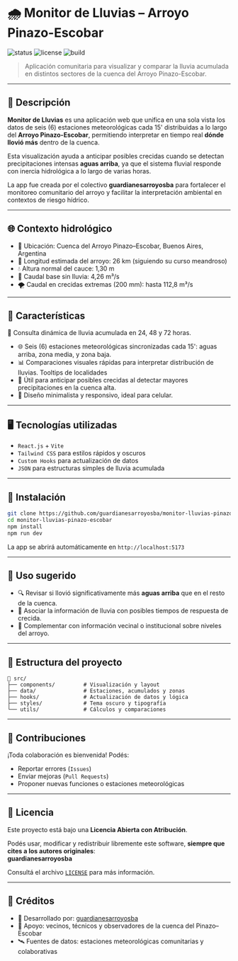 # 🌧️ Monitor de Lluvias – Arroyo Pinazo-Escobar

![status](https://img.shields.io/badge/status-en%20desarrollo-blue)
![license](https://img.shields.io/badge/licencia-abierta%20con%20atribuci%C3%B3n-brightgreen)
![build](https://img.shields.io/badge/build-manual-lightgrey)

> Aplicación comunitaria para visualizar y comparar la lluvia acumulada en distintos sectores de la cuenca del Arroyo Pinazo-Escobar.

---

## 📖 Descripción

**Monitor de Lluvias** es una aplicación web que unifica en una sola vista los datos de seis (6) estaciones meteorológicas cada 15' distribuidas a lo largo del **Arroyo Pinazo-Escobar**, permitiendo interpretar en tiempo real **dónde llovió más** dentro de la cuenca.

Esta visualización ayuda a anticipar posibles crecidas cuando se detectan precipitaciones intensas **aguas arriba**, ya que el sistema fluvial responde con inercia hidrológica a lo largo de varias horas.

La app fue creada por el colectivo **guardianesarroyosba** para fortalecer el monitoreo comunitario del arroyo y facilitar la interpretación ambiental en contextos de riesgo hídrico.

---

## 🌐 Contexto hidrológico

- 📍 Ubicación: Cuenca del Arroyo Pinazo–Escobar, Buenos Aires, Argentina  
- 📏 Longitud estimada del arroyo: 26 km (siguiendo su curso meandroso)  
- 💧 Altura normal del cauce: 1,30 m  
- 🌊 Caudal base sin lluvia: 4,26 m³/s  
- 🌪️ Caudal en crecidas extremas (200 mm): hasta 112,8 m³/s  

---

## 🧰 Características

 🔁 Consulta dinámica de lluvia acumulada en 24, 48 y 72 horas.  
- 🌐 Seis (6) estaciones meteorológicas sincronizadas cada 15': aguas arriba, zona media, y zona baja.  
- 📊 Comparaciones visuales rápidas para interpretar distribución de lluvias. Tooltips de localidades 
- 🔎 Útil para anticipar posibles crecidas al detectar mayores precipitaciones en la cuenca alta.  
- 🎯 Diseño minimalista y responsivo, ideal para celular.  

---

## 🖥️ Tecnologías utilizadas

- `React.js` + `Vite`  
- `Tailwind CSS` para estilos rápidos y oscuros  
- `Custom Hooks` para actualización de datos  
- `JSON` para estructuras simples de lluvia acumulada  

---

## 🚀 Instalación

```bash
git clone https://github.com/guardianesarroyosba/monitor-lluvias-pinazo-escobar.git
cd monitor-lluvias-pinazo-escobar
npm install
npm run dev
```

La app se abrirá automáticamente en `http://localhost:5173`

---

## 🧪 Uso sugerido

- 🔍 Revisar si llovió significativamente más **aguas arriba** que en el resto de la cuenca.  
- 🧠 Asociar la información de lluvia con posibles tiempos de respuesta de crecida.  
- 📌 Complementar con información vecinal o institucional sobre niveles del arroyo.  

---

## 📂 Estructura del proyecto

```
📁 src/
├── components/         # Visualización y layout
├── data/               # Estaciones, acumulados y zonas
├── hooks/              # Actualización de datos y lógica
├── styles/             # Tema oscuro y tipografía
└── utils/              # Cálculos y comparaciones
```

---

## 🤝 Contribuciones

¡Toda colaboración es bienvenida! Podés:

- Reportar errores (`Issues`)  
- Enviar mejoras (`Pull Requests`)  
- Proponer nuevas funciones o estaciones meteorológicas  

---

## 🪪 Licencia

Este proyecto está bajo una **Licencia Abierta con Atribución**.

Podés usar, modificar y redistribuir libremente este software, **siempre que cites a los autores originales**:  
**guardianesarroyosba**

Consultá el archivo [`LICENSE`](./LICENSE) para más información.

---

## 🧠 Créditos

- 🌱 Desarrollado por: [guardianesarroyosba](https://github.com/guardianesarroyosba)  
- 🤝 Apoyo: vecinos, técnicos y observadores de la cuenca del Pinazo–Escobar  
- 🛰️ Fuentes de datos: estaciones meteorológicas comunitarias y colaborativas  
